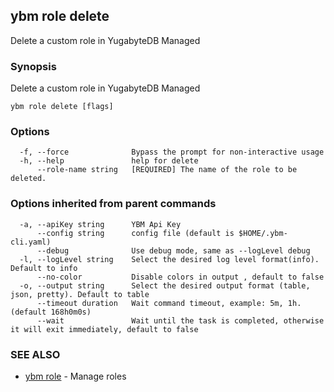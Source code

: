 ## ybm role delete

Delete a custom role in YugabyteDB Managed

### Synopsis

Delete a custom role in YugabyteDB Managed

```
ybm role delete [flags]
```

### Options

```
  -f, --force              Bypass the prompt for non-interactive usage
  -h, --help               help for delete
      --role-name string   [REQUIRED] The name of the role to be deleted.
```

### Options inherited from parent commands

```
  -a, --apiKey string      YBM Api Key
      --config string      config file (default is $HOME/.ybm-cli.yaml)
      --debug              Use debug mode, same as --logLevel debug
  -l, --logLevel string    Select the desired log level format(info). Default to info
      --no-color           Disable colors in output , default to false
  -o, --output string      Select the desired output format (table, json, pretty). Default to table
      --timeout duration   Wait command timeout, example: 5m, 1h. (default 168h0m0s)
      --wait               Wait until the task is completed, otherwise it will exit immediately, default to false
```

### SEE ALSO

* [ybm role](ybm_role.md)	 - Manage roles

